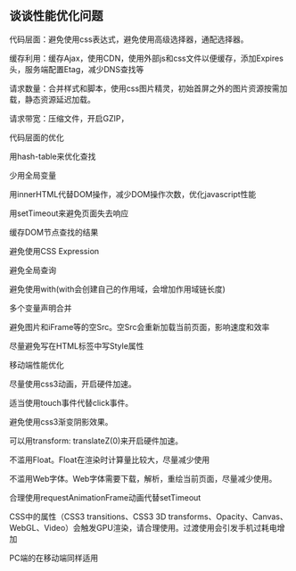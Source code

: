 ## **谈谈性能优化问题**

代码层面：避免使用css表达式，避免使用高级选择器，通配选择器。

缓存利用：缓存Ajax，使用CDN，使用外部js和css文件以便缓存，添加Expires头，服务端配置Etag，减少DNS查找等

请求数量：合并样式和脚本，使用css图片精灵，初始首屏之外的图片资源按需加载，静态资源延迟加载。

请求带宽：压缩文件，开启GZIP，

代码层面的优化

用hash-table来优化查找

少用全局变量

用innerHTML代替DOM操作，减少DOM操作次数，优化javascript性能

用setTimeout来避免页面失去响应

缓存DOM节点查找的结果

避免使用CSS Expression

避免全局查询

避免使用with(with会创建自己的作用域，会增加作用域链长度)

多个变量声明合并

避免图片和iFrame等的空Src。空Src会重新加载当前页面，影响速度和效率

尽量避免写在HTML标签中写Style属性

移动端性能优化

尽量使用css3动画，开启硬件加速。

适当使用touch事件代替click事件。

避免使用css3渐变阴影效果。

可以用transform: translateZ(0)来开启硬件加速。

不滥用Float。Float在渲染时计算量比较大，尽量减少使用

不滥用Web字体。Web字体需要下载，解析，重绘当前页面，尽量减少使用。

合理使用requestAnimationFrame动画代替setTimeout

CSS中的属性（CSS3 transitions、CSS3 3D transforms、Opacity、Canvas、WebGL、Video）会触发GPU渲染，请合理使用。过渡使用会引发手机过耗电增加

PC端的在移动端同样适用